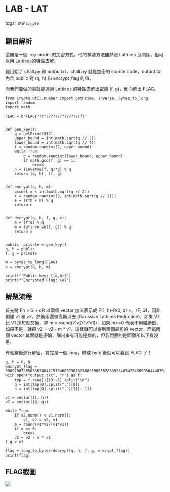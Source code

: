# LAB - LAT
###### tags: `資安` `crypto`

## 題目解析
這題是一個 Toy model 的加密方式，他的構造方法雖然跟 Lattices 沒關係，但可以用 Lattices的特性去解。

題目給了 chall.py 和 outpu.txt，chall.py 就是加密的 source code，output.txt 內含 public 對 (q, h) 和 encrypt_flag 的值。

而我們要做的事就是透過 Lattices 的特性去解出密鑰 (f, g)，反向解出 FLAG。
```python=0
from Crypto.Util.number import getPrime, inverse, bytes_to_long
import random
import math

FLAG = b'FLAG{????????????????????}'


def gen_key():
    q = getPrime(512)
    upper_bound = int(math.sqrt(q // 2))
    lower_bound = int(math.sqrt(q // 4))
    f = random.randint(2, upper_bound)
    while True:
        g = random.randint(lower_bound, upper_bound)
        if math.gcd(f, g) == 1:
            break
    h = (inverse(f, q)*g) % q
    return (q, h), (f, g)


def encrypt(q, h, m):
    assert m < int(math.sqrt(q // 2))
    r = random.randint(2, int(math.sqrt(q // 2)))
    e = (r*h + m) % q
    return e


def decrypt(q, h, f, g, e):
    a = (f*e) % q
    m = (a*inverse(f, g)) % g
    return m


public, private = gen_key()
q, h = public
f, g = private

m = bytes_to_long(FLAG)
e = encrypt(q, h, m)

print(f'Public key: {(q,h)}')
print(f'Encrypted Flag: {e}')

```
## 解題流程
首先將 Fh = G + qR 以兩個 vector 加法表示成 F(1, h)-R(0, q) =，(F, G)，因此創建 v1 和 v2，然後兩邊做高斯消去 (Gaussian Lattices Reduction)，如果 V2 比 V1 還短就交換，算 m = round(v1*v2/(v1*v1))，如果 m==0 代表不用繼續做，如果不是，就把 v2 = v2 - m * v1，這樣就可以得到兩個最短的 vector，而這兩個 vector 其實就是密鑰，解出來有可能是負的，但我們要的是距離所以正負沒差。

有私鑰後進行解密，算完是一個 long，轉成 byte 後就可以看到 FLAG 了！
```python=0
q, h = 0, 0
encrypt_flag = 8989708726503367404715754689730782388959095528339234074784589050444870239608140046626770182336762701788963731736424741343914003600890982230995409715448250
with open("output.txt", "r") as f:
    tmp = f.read()[13:-1].split("\n")
    q = int(tmp[0].split(",")[0])
    h = int(tmp[0].split(",")[1][:-1])

v1 = vector((1, h))
v2 = vector((0, q))

while True:
    if v2.norm() < v1.norm():
        v1, v2 = v2, v1
    m = round(v1*v2/(v1*v1))
    if m == 0:
        break
    v2 = v2 - m * v1
f,g = v1

flag = long_to_bytes(decrypt(q, h, f, g, encrypt_flag))
print(flag)
```
## FLAG截圖
![](https://i.imgur.com/TBRhLjx.png)
